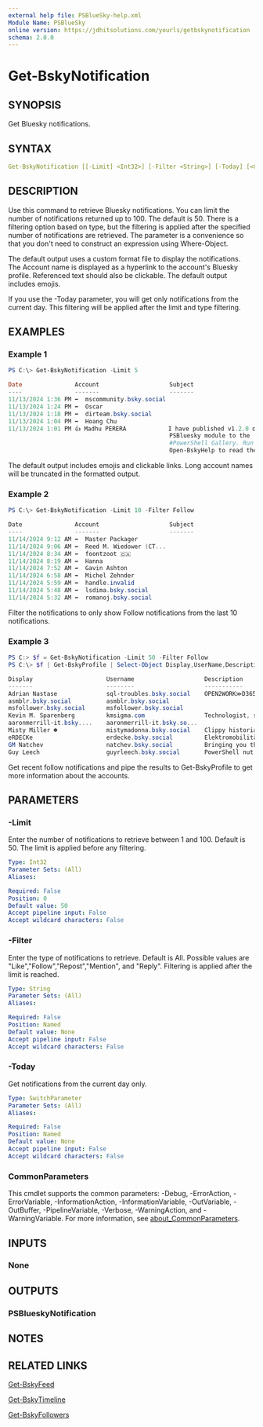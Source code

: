 ```yaml
---
external help file: PSBlueSky-help.xml
Module Name: PSBlueSky
online version: https://jdhitsolutions.com/yourls/getbskynotification
schema: 2.0.0
---
```


# Get-BskyNotification

## SYNOPSIS

Get Bluesky notifications.

## SYNTAX

```yaml
Get-BskyNotification [[-Limit] <Int32>] [-Filter <String>] [-Today] [<CommonParameters>]
```

## DESCRIPTION

Use this command to retrieve Bluesky notifications. You can limit the number of notifications returned up to 100. The default is 50. There is a filtering option based on type, but the filtering is applied after the specified number of notifications are retrieved. The parameter is a convenience so that you don't need to construct an expression using Where-Object.

The default output uses a custom format file to display the notifications. The Account name is displayed as a hyperlink to the account's Bluesky profile. Referenced text should also be clickable. The default output includes emojis.

If you use the -Today parameter, you will get only notifications from the current day. This filtering will be applied after the limit and type filtering.

## EXAMPLES

### Example 1

```powershell
PS C:\> Get-BskyNotification -Limit 5

Date               Account                    Subject
----               -------                    -------
11/13/2024 1:36 PM ➡  mscommunity.bsky.social
11/13/2024 1:24 PM ➡  Oscar
11/13/2024 1:18 PM ➡  dirteam.bsky.social
11/13/2024 1:04 PM ➡  Hoang Chu
11/13/2024 1:01 PM 👍 Madhu PERERA            I have published v1.2.0 of the
                                              PSBluesky module to the
                                              #PowerShell Gallery. Run
                                              Open-BskyHelp to read the help PDF
```

The default output includes emojis and clickable links. Long account names will be truncated in the formatted output.

### Example 2

```powershell
PS C:\> Get-BskyNotification -Limit 10 -Filter Follow

Date               Account                    Subject
----               -------                    -------
11/14/2024 9:12 AM ➡  Master Packager
11/14/2024 9:06 AM ➡  Reed M. Wiedower (CT...
11/14/2024 8:34 AM ➡  foontzoot 🇨🇦
11/14/2024 8:19 AM ➡  Hanna
11/14/2024 7:52 AM ➡  Gavin Ashton
11/14/2024 6:58 AM ➡  Michel Zehnder
11/14/2024 5:59 AM ➡  handle.invalid
11/14/2024 5:48 AM ➡  lsdima.bsky.social
11/14/2024 5:32 AM ➡  romanoj.bsky.social
```

Filter the notifications to only show Follow notifications from the last 10 notifications.

### Example 3

```powershell
PS C:> $f = Get-BskyNotification -Limit 50 -Filter Follow
PS C:\> $f | Get-BskyProfile | Select-Object Display,UserName,Description

Display                     Username                    Description
-------                     --------                    -----------
Adrian Nastase              sql-troubles.bsky.social    OPEN2WORK≫D365 F&O ...
asmblr.bsky.social          asmblr.bsky.social
msfollower.bsky.social      msfollower.bsky.social
Kevin M. Sparenberg         kmsigma.com                 Technologist, speak...
aaronmerrill-it.bsky....    aaronmerrill-it.bsky.so...
Misty Miller ☻              mistymadonna.bsky.social    Clippy historian, ti...
eRDECKe                     erdecke.bsky.social         Elektromobilität
GM Natchev                  natchev.bsky.social         Bringing you the bes...
Guy Leech                   guyrleech.bsky.social       PowerShell nut. Dog ...
```

Get recent follow notifications and pipe the results to Get-BskyProfile to get more information about the accounts.

## PARAMETERS

### -Limit

Enter the number of notifications to retrieve between 1 and 100.
Default is 50. The limit is applied before any filtering.

```yaml
Type: Int32
Parameter Sets: (All)
Aliases:

Required: False
Position: 0
Default value: 50
Accept pipeline input: False
Accept wildcard characters: False
```

### -Filter

Enter the type of notifications to retrieve. Default is All.
Possible values are "Like","Follow","Repost","Mention", and "Reply".
Filtering is applied after the limit is reached.

```yaml
Type: String
Parameter Sets: (All)
Aliases:

Required: False
Position: Named
Default value: None
Accept pipeline input: False
Accept wildcard characters: False
```

### -Today

Get notifications from the current day only.

```yaml
Type: SwitchParameter
Parameter Sets: (All)
Aliases:

Required: False
Position: Named
Default value: None
Accept pipeline input: False
Accept wildcard characters: False
```

### CommonParameters

This cmdlet supports the common parameters: -Debug, -ErrorAction, -ErrorVariable, -InformationAction, -InformationVariable, -OutVariable, -OutBuffer, -PipelineVariable, -Verbose, -WarningAction, and -WarningVariable. For more information, see [about_CommonParameters](http://go.microsoft.com/fwlink/?LinkID=113216).

## INPUTS

### None

## OUTPUTS

### PSBlueskyNotification

## NOTES

## RELATED LINKS

[Get-BskyFeed](Get-BskyFeed.md)

[Get-BskyTimeline](Get-BskyTimeline.md)

[Get-BskyFollowers](Get-BskyFollowers.md)
